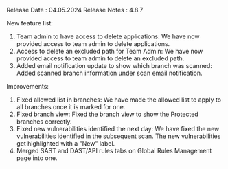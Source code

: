 Release Date : 04.05.2024
Release Notes : 4.8.7

New feature list:
1) Team admin to have access to delete applications: We have now provided access to team admin to delete applications.
2) Access to delete an excluded path for Team Admin: We have now provided access to team admin to delete an excluded path.
3) Added email notification update to show which branch was scanned: Added scanned branch information under scan email notification.

Improvements:
1) Fixed allowed list in branches: We have made the allowed list to apply to all branches once it is marked for one.
2) Fixed branch view: Fixed the branch view to show the Protected branches correctly.
3) Fixed new vulnerabilities identified the next day: We have fixed the new vulnerabilities identified in the subsequent scan. The new vulnerabilities get highlighted with a "New" label.
4) Merged SAST and DAST/API rules tabs on Global Rules Management page into one.